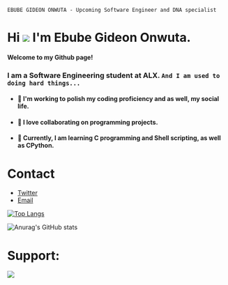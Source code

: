 ```
EBUBE GIDEON ONWUTA - Upcoming Software Engineer and DNA specialist
```
# Hi  ![](https://user-images.githubusercontent.com/18350557/176309783-0785949b-9127-417c-8b55-ab5a4333674e.gif) I'm Ebube Gideon Onwuta.

#### Welcome to my Github page!
### I am a Software Engineering student at ALX. `And I am used to doing hard things...`

- #### 🔭 I'm working to polish my coding proficiency and as well, my social life.
- #### 👯 I love collaborating on programming projects.
- #### 🧠  Currently, I am learning C programming and Shell scripting, as well as CPython.

# Contact 
* [Twitter](https://twitter.com/EbubeStar)
* [Email](mailto:onwutaebubegideon1555@gmail.com)

[![Top Langs](https://github-readme-stats.vercel.app/api/top-langs/?username=Ebuube&layout=compact)](https://github.com/Ebuube/github-readme-stats)

![Anurag's GitHub stats](https://github-readme-stats.vercel.app/api?username=Ebuube&show_icons=true&theme=radical)

# Support:
<a href="https://www.buymeacoffee.com/onwutaebube"><img src="https://img.buymeacoffee.com/button-api/?text=Support this talent&emoji=✨&slug=onwutaebube&button_colour=FFDD00&font_colour=000000&font_family=Cookie&outline_colour=000000&coffee_colour=ffffff" /></a>
